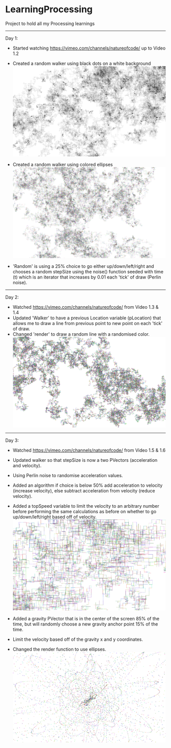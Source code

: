 LearningProcessing
==================

Project to hold all my Processing learnings

---

Day 1:

- Started watching https://vimeo.com/channels/natureofcode/ up to Video 1.2
- Created a random walker using black dots on a white background
![2014-02-09](https://github.com/andyjamesdavies/LearningProcessing/raw/master/screenshots/2014_02_09.png)

- Created a random walker using colored ellipses
![2014-02-09](https://github.com/andyjamesdavies/LearningProcessing/raw/master/screenshots/2014_02_09_2.png)

- 'Random' is using a 25% choice to go either up/down/left/right and chooses a random stepSize using the noise() function seeded with time (t) which is an iterator that increases by 0.01 each 'tick' of draw (Perlin noise).

---

Day 2:

- Watched https://vimeo.com/channels/natureofcode/ from Video 1.3 & 1.4
- Updated 'Walker' to have a previous Location variable (pLocation) that allows me to draw a line from previous point to new point on each 'tick' of draw.
- Changed 'render' to draw a random line with a randomised color.
![2014-02-10](https://github.com/andyjamesdavies/LearningProcessing/raw/master/screenshots/2014_02_10.png)

---

Day 3:

- Watched https://vimeo.com/channels/natureofcode/ from Video 1.5 & 1.6
- Updated walker so that stepSize is now a two PVectors (acceleration and velocity). 
- Using Perlin noise to randomise acceleration values.
- Added an algorithm if choice is below 50% add acceleration to velocity (increase velocity), else subtract acceleration from velocity (reduce velocity).
- Added a topSpeed variable to limit the velocity to an arbitrary number before performing the same calculations as before on whether to go up/down/left/right based off of velocity.
![2014-03-01](https://github.com/andyjamesdavies/LearningProcessing/raw/master/screenshots/2014_03_01.png)

- Added a gravity PVector that is in the center of the screen 85% of the time, but will randomly choose a new gravity anchor point 15% of the time.
- Limit the velocity based off of the gravity x and y coordinates.
- Changed the render function to use ellipses.
![2014-03-01](https://github.com/andyjamesdavies/LearningProcessing/raw/master/screenshots/2014_03_01_2.png)
